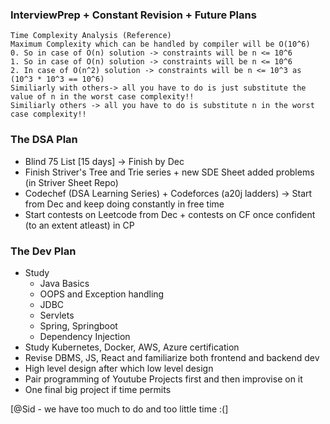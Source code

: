### InterviewPrep + Constant Revision + Future Plans

```
Time Complexity Analysis (Reference)
Maximum Complexity which can be handled by compiler will be O(10^6) 
0. So in case of O(n) solution -> constraints will be n <= 10^6 
1. So in case of O(n) solution -> constraints will be n <= 10^6 
2. In case of O(n^2) solution -> constraints will be n <= 10^3 as (10^3 * 10^3 == 10^6)
Similiarly with others-> all you have to do is just substitute the value of n in the worst case complexity!!
Similiarly others -> all you have to do is substitute n in the worst case complexity!!
```
### The DSA Plan

- Blind 75 List [15 days] -> Finish by Dec
- Finish Striver's Tree and Trie series + new SDE Sheet added problems (in Striver Sheet Repo)
- Codechef (DSA Learning Series) + Codeforces (a20j ladders) -> Start from Dec and keep doing constantly in free time
- Start contests on Leetcode from Dec + contests on CF once confident (to an extent atleast) in CP 

### The Dev Plan
- Study
   - Java Basics 
   - OOPS and Exception handling 
   - JDBC 
   - Servlets 
   - Spring, Springboot 
   - Dependency Injection
- Study Kubernetes, Docker, AWS, Azure certification
- Revise DBMS, JS, React and familiarize both frontend and backend dev
- High level design after which low level design
- Pair programming of Youtube Projects first and then improvise on it 
- One final big project if time permits

[@Sid - we have too much to do and too little time :(]

